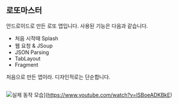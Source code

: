 ## 로또마스터 ##

안드로이드로 만든 로또 앱입니다.
사용된 기능은 다음과 같습니다.

* 처음 시작때 Splash
* 웹 요청 & JSoup
* JSON Parsing
* TabLayout
* Fragment

처음으로 만든 앱이라. 디자인적로는 단순합니다.

##

![실제 동작 모습](http://img.youtube.com/vi/lSBoeADKBkE/0.jpg)](https://www.youtube.com/watch?v=lSBoeADKBkE)
